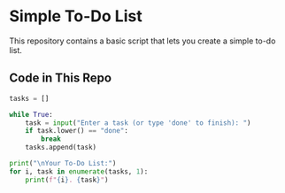 # Simple To-Do List   

This repository contains a basic script that lets you create a simple to-do list.  

## Code in This Repo  
```python
tasks = []  

while True:  
    task = input("Enter a task (or type 'done' to finish): ")  
    if task.lower() == "done":  
        break  
    tasks.append(task)  

print("\nYour To-Do List:")  
for i, task in enumerate(tasks, 1):  
    print(f"{i}. {task}")  
